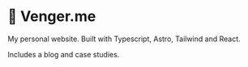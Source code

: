 # 🚀 Venger.me

My personal website. Built with Typescript, Astro, Tailwind and React.

Includes a blog and case studies.
